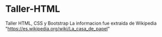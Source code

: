 # Taller-HTML
Taller HTML, CSS y Bootstrap
La informacion fue extraida de Wikipedia "https://es.wikipedia.org/wiki/La_casa_de_papel"
